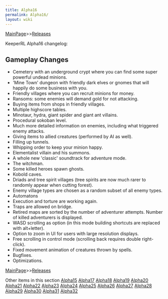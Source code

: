 ```yaml
---
title: Alpha16
permalink: Alpha16/
layout: wiki
---
```


[MainPage](/keeperrl_wiki/ "wikilink")>>[Releases](/keeperrl_wiki/Releases "wikilink")

KeeperRL Alpha16 changelog:

Gameplay Changes
----------------

-   Cemetery with an underground crypt where you can find some super
    powerful undead minions.
-   'Mine Town' dungeon with friendly dark elves or gnomes that will
    happily do some business with you.
-   Friendly villages where you can recruit minions for money.
-   Ransoms: some enemies will demand gold for not attacking.
-   Buying items from shops in friendly villages.
-   Multiple highscore tables.
-   Minotaur, hydra, giant spider and giant ant villains.
-   Procedural sokoban level.
-   Much more detailed information on enemies, including what triggered
    enemy attacks.
-   Giving items to allied creatures (performed by AI as well).
-   Filling up tunnels.
-   Whipping order to keep your minion happy.
-   Elementalist villain and his summons.
-   A whole new 'classic' soundtrack for adventure mode.
-   The witchman.
-   Some killed heroes spawn ghosts.
-   Kobold caves.
-   Driads and tree spirit villages (tree spirits are now much rarer to
    randomly appear when cutting forest).
-   Enemy village types are chosen as a random subset of all enemy
    types.
-   Automatons
-   Execution and torture are working again.
-   Traps are allowed on bridge.
-   Retired maps are sorted by the number of adventurer attempts. Number
    of killed adventurers is displayed.
-   WASD scrolling as option (in this mode building shortcuts are
    replaced with alt+letter).
-   Option to zoom in UI for users with large resolution displays.
-   Free scrolling in control mode (scrolling back requires double
    right-click).
-   Fixed movement animation of creatures thrown by spells.
-   Bugfixes.
-   Optimizations.

[MainPage](/keeperrl_wiki/ "wikilink")>>[Releases](/keeperrl_wiki/Releases "wikilink")

Other items in this section
    [Alpha15](/keeperrl_wiki/Alpha15 "wikilink")
    [Alpha17](/keeperrl_wiki/Alpha17 "wikilink")
    [Alpha18](/keeperrl_wiki/Alpha18 "wikilink")
    [Alpha19](/keeperrl_wiki/Alpha19 "wikilink")
    [Alpha20](/keeperrl_wiki/Alpha20 "wikilink")
    [Alpha21](/keeperrl_wiki/Alpha21 "wikilink")
    [Alpha22](/keeperrl_wiki/Alpha22 "wikilink")
    [Alpha23](/keeperrl_wiki/Alpha23 "wikilink")
    [Alpha24](/keeperrl_wiki/Alpha24 "wikilink")
    [Alpha25](/keeperrl_wiki/Alpha25 "wikilink")
    [Alpha26](/keeperrl_wiki/Alpha26 "wikilink")
    [Alpha27](/keeperrl_wiki/Alpha27 "wikilink")
    [Alpha28](/keeperrl_wiki/Alpha28 "wikilink")
    [Alpha29](/keeperrl_wiki/Alpha29 "wikilink")
    [Alpha30](/keeperrl_wiki/Alpha30 "wikilink")
    [Alpha31](/keeperrl_wiki/Alpha31 "wikilink")
    [Alpha32](/keeperrl_wiki/Alpha32 "wikilink")

